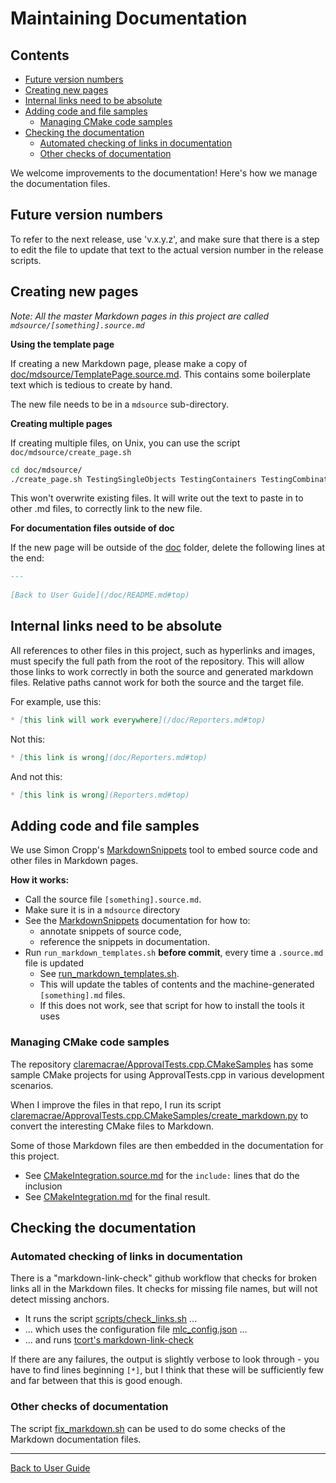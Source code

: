 <!--
GENERATED FILE - DO NOT EDIT
This file was generated by [MarkdownSnippets](https://github.com/SimonCropp/MarkdownSnippets).
Source File: /doc/mdsource/MaintainingDocumentation.source.md
To change this file edit the source file and then execute ./run_markdown_templates.sh.
-->

<a id="top"></a>

# Maintaining Documentation

<!-- toc -->
## Contents

  * [Future version numbers](#future-version-numbers)
  * [Creating new pages](#creating-new-pages)
  * [Internal links need to be absolute](#internal-links-need-to-be-absolute)
  * [Adding code and file samples](#adding-code-and-file-samples)
    * [Managing CMake code samples](#managing-cmake-code-samples)
  * [Checking the documentation](#checking-the-documentation)
    * [Automated checking of links in documentation](#automated-checking-of-links-in-documentation)
    * [Other checks of documentation](#other-checks-of-documentation)<!-- endtoc -->

We welcome improvements to the documentation! Here's how we manage the documentation files. 

## Future version numbers

To refer to the next release, use 'v.x.y.z', and make sure that there is a step to edit the file to update that text to the actual version number in the release scripts.

## Creating new pages

*Note: All the master Markdown pages in this project are called `mdsource/[something].source.md`*

**Using the template page**

If creating a new Markdown page, please make a copy of [doc/mdsource/TemplatePage.source.md](https://raw.githubusercontent.com/approvals/ApprovalTests.cpp/master/doc/mdsource/TemplatePage.source.md#top).
This contains some boilerplate text which is tedious to create by hand.

The new file needs to be in a `mdsource` sub-directory.

**Creating multiple pages**

If creating multiple files, on Unix, you can use the script `doc/mdsource/create_page.sh`

```bash
cd doc/mdsource/
./create_page.sh TestingSingleObjects TestingContainers TestingCombinations
```

This won't overwrite existing files.
It will write out the text to paste in to other .md files, to correctly link to the new file. 

**For documentation files outside of doc**

If the new page will be outside of the [doc](/doc/) folder, delete the following lines at the end:

```md
---
   
[Back to User Guide](/doc/README.md#top)
```

## Internal links need to be absolute 

All references to other files in this project, such as hyperlinks and images, must specify the full path from the root of the repository. This will allow those links to work correctly in both the source and generated markdown files. Relative paths cannot work for both the source and the target file. 

For example, use this:

```md
* [this link will work everywhere](/doc/Reporters.md#top)
```

Not this:

```md
* [this link is wrong](doc/Reporters.md#top)
```

And not this:

```md
* [this link is wrong](Reporters.md#top)
```

## Adding code and file samples

We use Simon Cropp's [MarkdownSnippets](https://github.com/SimonCropp/MarkdownSnippets) tool to embed source code and other files in Markdown pages.

**How it works:**

* Call the source file `[something].source.md`.
* Make sure it is in a `mdsource` directory
* See the [MarkdownSnippets](https://github.com/SimonCropp/MarkdownSnippets) documentation for how to:
    * annotate snippets of source code, 
    * reference the snippets in documentation.
* Run  `run_markdown_templates.sh` **before commit**, every time a `.source.md` file is updated
    * See [run_markdown_templates.sh](/run_markdown_templates.sh).
    * This will update the tables of contents and the machine-generated `[something].md` files.
    * If this does not work, see that script for how to install the tools it uses

### Managing CMake code samples

The repository [claremacrae/ApprovalTests.cpp.CMakeSamples](https://github.com/claremacrae/ApprovalTests.cpp.CMakeSamples) has some sample CMake projects for using ApprovalTests.cpp in various development scenarios.

When I improve the files in that repo, I run its script [claremacrae/ApprovalTests.cpp.CMakeSamples/create_markdown.py](https://github.com/claremacrae/ApprovalTests.cpp.CMakeSamples/blob/master/create_markdown.py) to convert the interesting CMake files to Markdown.

Some of those Markdown files are then embedded in the documentation for this project.

* See [CMakeIntegration.source.md](/doc/mdsource/CMakeIntegration.source.md) for the `include:` lines that do the inclusion
* See [CMakeIntegration.md](/doc/CMakeIntegration.md) for the final result.

## Checking the documentation

### Automated checking of links in documentation

There is a "markdown-link-check" github workflow that checks for broken links all in the Markdown files. It checks for missing file names, but will not detect missing anchors.

* It runs the script [scripts/check_links.sh](/scripts/check_links.sh) ...
* ... which uses the configuration file [mlc_config.json](/mlc_config.json) ...
* ... and runs [tcort's markdown-link-check](https://github.com/tcort/markdown-link-check)

If there are any failures, the output is slightly verbose to look through - you have to find lines beginning `[*]`, but I think that these will be sufficiently few and far between that this is good enough.

### Other checks of documentation

The script [fix_markdown.sh](/fix_markdown.sh) can be used to do some checks of the Markdown documentation files.

---

[Back to User Guide](/doc/README.md#top)
